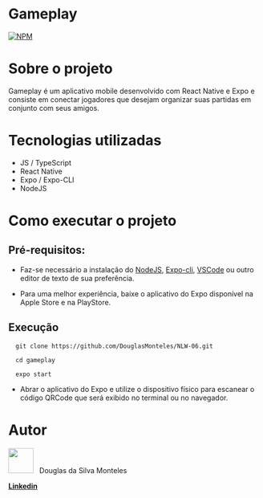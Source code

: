 # Gameplay
[![NPM](https://img.shields.io/npm/l/react)](https://github.com/DouglasMonteles/sds2/blob/main/LICENSE) 

# Sobre o projeto

Gameplay é um aplicativo mobile desenvolvido com React Native e Expo e consiste em conectar jogadores que desejam organizar suas partidas em conjunto com seus amigos.

# Tecnologias utilizadas

- JS / TypeScript
- React Native
- Expo / Expo-CLI
- NodeJS

# Como executar o projeto

## Pré-requisitos:

- Faz-se necessário a instalação do [NodeJS](https://nodejs.org/en/), [Expo-cli](https://docs.expo.dev/workflow/expo-cli/), [VSCode](https://code.visualstudio.com/download) 
ou outro editor de texto de sua preferência.

- Para uma melhor experiência, baixe o aplicativo do Expo disponível na Apple Store e na PlayStore. 

## Execução

```
  git clone https://github.com/DouglasMonteles/NLW-06.git
  
  cd gameplay
  
  expo start
```

- Abrar o aplicativo do Expo e utilize o dispositivo físico para escanear o código QRCode que será exibido no terminal ou no navegador.

# Autor

<p>
  <img width="50" src="https://avatars.githubusercontent.com/u/54580766?v=4"> &nbsp;
  Douglas da Silva Monteles
</p>

[<strong>Linkedin</strong>](https://www.linkedin.com/in/DouglasMonteles "Página oficial do usuário no Linkedin")
